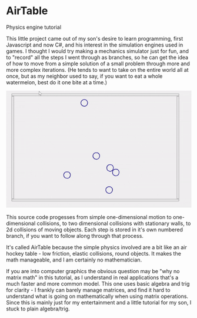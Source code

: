# AirTable
Physics engine tutorial

This little project came out of my son's desire to learn programming, first Javascript 
and now C#, and his interest in the simulation engines used in games. I thought I would 
try making a mechanics simulator just for fun, and to "record" all the steps I went through
as branches, so he can get the idea of how to move from a simple solution of a small problem
through more and more complex iterations. (He tends to want to take on the entire world
all at once, but as my neighbor used to say, if you want to eat a whole watermelon, best 
do it one bite at a time.)

![](images/collisions.gif)

This source code progesses from simple one-dimensional motion to one-dimensional collisions,
to two dimensional collisions with stationary walls, to 2d collisions of moving objects.
Each step is stored in it's own numbered branch, if you want to follow along through that
process.

It's called AirTable because the simple physics involved are a bit like an air hockey table -
low friction, elastic collisions, round objects. It makes the math manageable, and I am certainly
no mathematician.

If you are into computer graphics the obvious question may be "why no matrix math" in this
tutorial, as I understand in real applications that's a much faster and more common model.
This one uses basic algebra and trig for clarity - I frankly can barely manage matrices, and
find it hard to understand what is going on mathematically when using matrix operations.
Since this is mainly just for my entertainment and a little tutorial for my son, I stuck to
plain algebra/trig.
